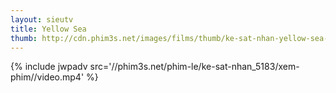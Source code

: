 ```yaml
---
layout: sieutv
title: Yellow Sea
thumb: http://cdn.phim3s.net/images/films/thumb/ke-sat-nhan-yellow-sea-2010.jpg
---
```

{% include jwpadv src='//phim3s.net/phim-le/ke-sat-nhan_5183/xem-phim//video.mp4' %}
